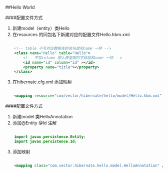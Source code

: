 ##Hello World

####配置文件方式

1. 新建model（entity）类Hello
2. 在resources 的同包名下新建对应的配置文件Hello.hbm.xml
```xml

	<!-- table 不写对应数据库的表名就和name 一样 -->
	<class name="Hello" table="Hello">
		<!-- 不写column 那么表里面的字段就和name 一样 -->
		<id name="id" column="id" ></id>
		<property name="title"></property>
	</class>
```

3. 在hibernate.cfg.xml 添加映射
```xml

	<mapping resource="com/vector/hibernate/hello/model/Hello.hbm.xml" />
```

####配置文件方式

1. 新建model 类HelloAnnotation
2. 添加@Entity @Id 注解
```java

	import javax.persistence.Entity;
	import javax.persistence.Id;
```
3. 添加映射
```xml

	<mapping class="com.vector.hibernate.hello.model.HelloAnnotation" />
```







